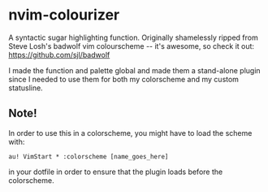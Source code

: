 # nvim-colourizer
A syntactic sugar highlighting function. Originally shamelessly ripped from Steve Losh's badwolf vim colourscheme -- it's awesome, so check it out: https://github.com/sjl/badwolf

I made the function and palette global and made them a stand-alone plugin since I needed to use them for both my colorscheme and my custom statusline.

## Note!
In order to use this in a colorscheme, you might have to load the scheme with:

```au! VimStart * :colorscheme [name_goes_here]```

in your dotfile in order to ensure that the plugin loads before the colorscheme.
